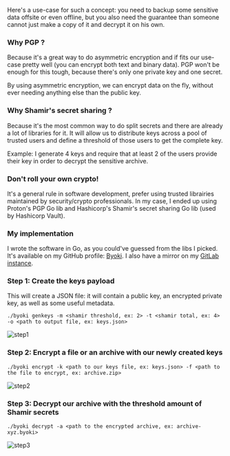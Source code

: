 <!--
TITLE: Achieve asymmetric encryption with PGP and Shamir's secret sharing
AUTHOR: William Bouzourène
-->
Here's a use-case for such a concept: you need to backup some sensitive data offsite or even offline, but you also need the guarantee than someone cannot just make a copy of it and decrypt it on his own.

### Why PGP ?
Because it's a great way to do asymmetric encryption and if fits our use-case pretty well (you can encrypt both text and binary data). PGP won't be enough for this tough, because there's only one private key and one secret.

By using asymmetric encryption, we can encrypt data on the fly, without ever needing anything else than the public key.

### Why Shamir's secret sharing ?
Because it's the most common way to do split secrets and there are already a lot of libraries for it. It will allow us to distribute keys across a pool of trusted users and define a threshold of those users to get the complete key.

Example: I generate 4 keys and require that at least 2 of the users provide their key in order to decrypt the sensitive archive.

### Don't roll your own crypto!
It's a general rule in software development, prefer using trusted librairies maintained by security/crypto professionals. In my case, I ended up using Proton's PGP Go lib and Hashicorp's Shamir's secret sharing Go lib (used by Hashicorp Vault).

### My implementation
I wrote the software in Go, as you could've guessed from the libs I picked. It's available on my GitHub profile: [Byoki](https://github.com/bouzourene/byoki). I also have a mirror on my [GitLab instance](https://git.readonly.ch/github-mirror/byoki).

### Step 1: Create the keys payload
This will create a JSON file: it will contain a public key, an encrypted private key, as well as some useful metadata.

```
./byoki genkeys -m <shamir threshold, ex: 2> -t <shamir total, ex: 4> -o <path to output file, ex: keys.json>
```

![step1](https://i.imgur.com/AwgPKFy.png)

### Step 2: Encrypt a file or an archive with our newly created keys
```
./byoki encrypt -k <path to our keys file, ex: keys.json> -f <path to the file to encrypt, ex: archive.zip>
```

![step2](https://i.imgur.com/NCZkG9o.png)

### Step 3: Decrypt our archive with the threshold amount of Shamir secrets
```
./byoki decrypt -a <path to the encrypted archive, ex: archive-xyz.byoki>
```
![step3](https://i.imgur.com/qlSN3Gn.png)
